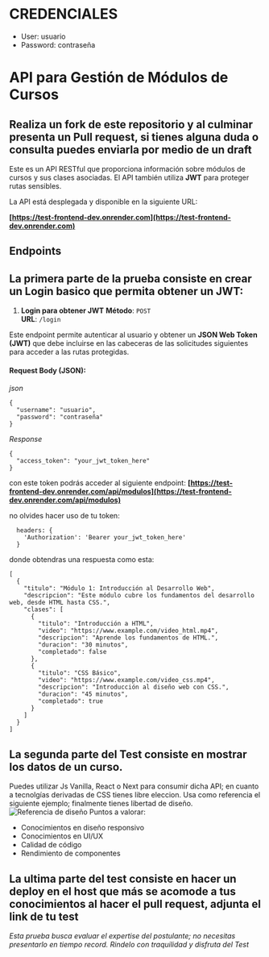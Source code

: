 # CREDENCIALES
* User: usuario
* Password: contraseña
  
# API para Gestión de Módulos de Cursos
## Realiza un fork de este repositorio y al culminar presenta un Pull request, si tienes alguna duda o consulta puedes enviarla por medio de un draft

Este es un API RESTful que proporciona información sobre módulos de cursos y sus clases asociadas. El API también utiliza **JWT** para proteger rutas sensibles.

La API está desplegada y disponible en la siguiente URL:

**[https://test-frontend-dev.onrender.com](https://test-frontend-dev.onrender.com)**

## Endpoints

## La primera parte de la prueba consiste en crear un Login basico que permita obtener un JWT:

1. **Login para obtener JWT**
**Método**: `POST`  
**URL**: `/login`

Este endpoint permite autenticar al usuario y obtener un **JSON Web Token (JWT)** que debe incluirse en las cabeceras de las solicitudes siguientes para acceder a las rutas protegidas.

#### Request Body (JSON):

*json*
```
{
  "username": "usuario",
  "password": "contraseña"
}
```

*Response*
```
{
  "access_token": "your_jwt_token_here"
}
```

con este token podrás acceder al siguiente endpoint:
**[https://test-frontend-dev.onrender.com/api/modulos](https://test-frontend-dev.onrender.com/api/modulos)**

no olvides hacer uso de tu token: 
```
  headers: {
    'Authorization': 'Bearer your_jwt_token_here'
  }
```
donde obtendras una respuesta como esta: 

```
[
  {
    "titulo": "Módulo 1: Introducción al Desarrollo Web",
    "descripcion": "Este módulo cubre los fundamentos del desarrollo web, desde HTML hasta CSS.",
    "clases": [
      {
        "titulo": "Introducción a HTML",
        "video": "https://www.example.com/video_html.mp4",
        "descripcion": "Aprende los fundamentos de HTML.",
        "duracion": "30 minutos",
        "completado": false
      },
      {
        "titulo": "CSS Básico",
        "video": "https://www.example.com/video_css.mp4",
        "descripcion": "Introducción al diseño web con CSS.",
        "duracion": "45 minutos",
        "completado": true
      }
    ]
  }
]
```

## La segunda parte del Test consiste en mostrar los datos de un curso.

Puedes utilizar Js Vanilla, React o Next para consumir dicha API; en cuanto a tecnolgías derivadas de CSS tienes libre eleccion. 
Usa como referencia el siguiente ejemplo; finalmente tienes libertad de diseño.
![Referencia de diseño](ref/diseño.png)
Puntos a valorar:
  - Conocimientos en diseño responsivo
  - Conocimientos en UI/UX
  - Calidad de código
  - Rendimiento de componentes

## La ultima parte del test consiste en hacer un deploy en el host que más se acomode a tus conocimientos al hacer el pull request, adjunta el link de tu test
  
*Esta prueba busca evaluar el expertise del postulante; no necesitas presentarlo en tiempo record. Rindelo con traquilidad y disfruta del Test*
